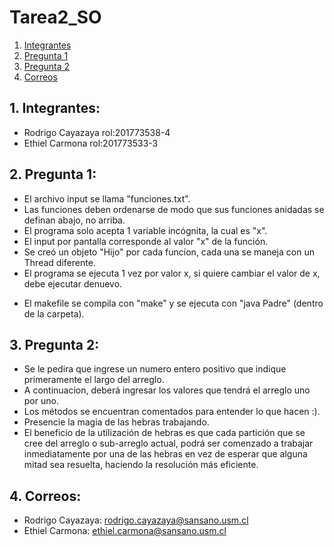 # Tarea2_SO

1. [Integrantes](#integrant)
2. [Pregunta 1](#p1)
3. [Pregunta 2](#p2)
4. [Correos](#contact)


<a name="integrant"></a>
## 1. Integrantes:
- Rodrigo Cayazaya rol:201773538-4
- Ethiel Carmona rol:201773533-3

<a name="p1"></a>
## 2. Pregunta 1:
- El archivo input se llama "funciones.txt".
- Las funciones deben ordenarse de modo que sus funciones anidadas se definan abajo, no arriba.
- El programa solo acepta 1 variable incógnita, la cual es "x".
- El input por pantalla corresponde al valor "x" de la función.
- Se creó un objeto "Hijo" por cada funcion, cada una se maneja con un Thread diferente.
- El programa se ejecuta 1 vez por valor x, si quiere cambiar el valor de x, debe ejecutar denuevo.
* El makefile se compila con "make" y se ejecuta con "java Padre" (dentro de la carpeta).

<a name="p2"></a>
## 3. Pregunta 2:
- Se le pedira que ingrese un numero entero positivo que indique primeramente el largo del arreglo.
- A continuacion, deberá ingresar los valores que tendrá el arreglo uno por uno.
- Los métodos se encuentran comentados para entender lo que hacen :).
- Presencie la magia de las hebras trabajando.
- El beneficio de la utilización de hebras es que cada partición que se cree del arreglo o sub-arreglo actual, podrá ser comenzado a trabajar inmediatamente por una de las hebras en vez de esperar que alguna mitad sea resuelta, haciendo la resolución más eficiente.

<a name="contact"></a>
## 4. Correos:
- Rodrigo Cayazaya: rodrigo.cayazaya@sansano.usm.cl
- Ethiel Carmona: ethiel.carmona@sansano.usm.cl
